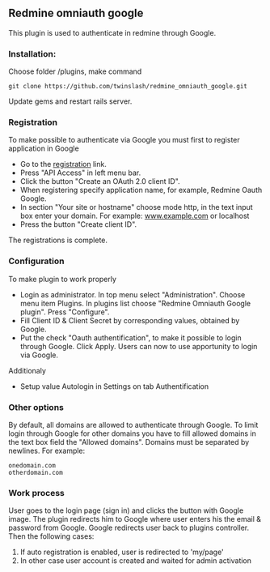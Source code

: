 ## Redmine omniauth google

This plugin is used to authenticate in redmine through Google.

### Installation:

Choose folder /plugins, make command

```console
git clone https://github.com/twinslash/redmine_omniauth_google.git
```

Update gems and restart rails server.

### Registration

To make possible to authenticate via Google you must first to register application in Google

* Go to the [registration](https://code.google.com/apis/console) link.
* Press "API Access" in left menu bar.
* Click the button "Create an OAuth 2.0 client ID".
* When registering specify application name, for example, Redmine Oauth Google.
* In section "Your site or hostname" choose mode http, in the text input box enter your domain. For example: www.example.com or localhost
* Press the button "Create client ID".

The registrations is complete.

### Configuration

To make plugin to work properly

* Login as administrator. In top menu select "Administration". Choose menu item Plugins. In plugins list choose "Redmine Omniauth Google plugin". Press "Configure".
* Fill Сlient ID & Client Secret by corresponding values, obtained by Google.
* Put the check "Oauth authentification", to make it possible to login through Google. Click Apply. Users can now to use apportunity to login via Google.

Additionaly
* Setup value Autologin in Settings on tab Authentification

### Other options

By default, all domains are allowed to authenticate through Google.
To limit login through Google for other domains you have to fill allowed domains in the text box field the "Allowed domains". Domains must be separated by newlines. For example:

```text
onedomain.com
otherdomain.com
```

### Work process

User goes to the login page (sign in) and clicks the button with Google image. The plugin redirects him to Google where user enters his the еmail & password from Google. Google redirects user back to plugins controller. Then the following cases:
1. If auto registration is enabled, user is redirected to 'my/page'
2. In other case user account is created and waited for admin activation
